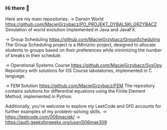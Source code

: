 ### Hi there 👋

Here are my main repositories:
-> Darwin World 
  https://github.com/MaciejGrzybacz/PO_PROJEKT_DYBALSKI_GRZYBACZ
  Simulation of world evolution implemented in Java and JavaFX.

-> Group Scheduling
  https://github.com/MaciejGrzybacz/GroupScheduling
  The Group Scheduling project is a tMinizinc project, designed to allocate students to groups based on their preferences while minimizing the number of breaks in their schedule. 

-> Operational Systems Course
  https://github.com/MaciejGrzybacz/SysOpy
  Repository with solutions for OS Course labolatories, implemented in C language.

-> FEM Solution
  https://github.com/MaciejGrzybacz/FEM
  The repository contains solutions for differential equations using the Finite Element Method, implemented in Python.
  
Additionally, you're welcome to explore my LeetCode and GfG accounts for further examples of my problem-solving skills.
-> https://leetcode.com/006maciek/
-> https://auth.geeksforgeeks.org/user/006mae309


<!--
**MaciejGrzybacz/MaciejGrzybacz** is a ✨ _special_ ✨ repository because its `README.md` (this file) appears on your GitHub profile.

Here are some ideas to get you started:

- 🔭 I’m currently working on ...
- 🌱 I’m currently learning ...
- 👯 I’m looking to collaborate on ...
- 🤔 I’m looking for help with ...
- 💬 Ask me about ...
- 📫 How to reach me: ...
- 😄 Pronouns: ...
- ⚡ Fun fact: ...
-->
